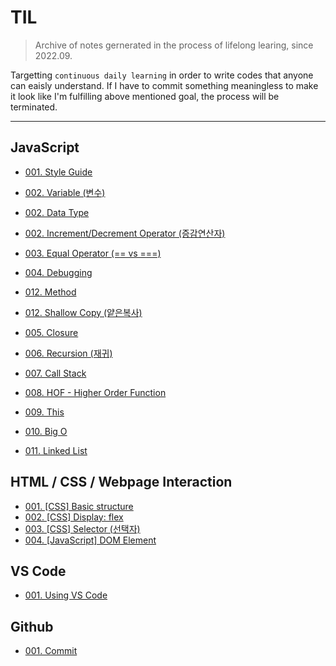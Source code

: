 # TIL

> Archive of notes gernerated in the process of lifelong learing, since 2022.09.

Targetting `continuous daily learning` in order to write codes that anyone can eaisly understand.
If I have to commit something meaningless to make it look like I'm fulfilling above mentioned goal, the process will be terminated.

---

## JavaScript

* [001. Style Guide](https://github.com/j25nkh/TIL/blob/master/JavaScript/Style_guide.md)

* [002. Variable (변수)](https://github.com/j25nkh/TIL/blob/master/JavaScript/Variable.md)
* [002. Data Type](https://github.com/j25nkh/TIL/blob/master/JavaScript/Data_type.md)
* [002. Increment/Decrement Operator (증감연산자)](https://github.com/j25nkh/TIL/blob/master/JavaScript/IncDecOperator.md)

* [003. Equal Operator (== vs ===)](https://github.com/j25nkh/TIL/blob/master/JavaScript/Equal_operator.md)
* [004. Debugging](https://github.com/j25nkh/TIL/blob/master/JavaScript/Debugging.md)

* [012. Method](https://github.com/j25nkh/TIL/blob/master/JavaScript/Method.md)
* [012. Shallow Copy (얕은복사)](https://github.com/j25nkh/TIL/blob/master/JavaScript/Shallow_copy.md)

* [005. Closure](https://github.com/j25nkh/TIL/blob/master/JavaScript/Closure.md)
* [006. Recursion (재귀)](https://github.com/j25nkh/TIL/blob/master/JavaScript/Recursion.md)
* [007. Call Stack](https://github.com/j25nkh/TIL/blob/master/JavaScript/Call_stack.md)
* [008. HOF - Higher Order Function](https://github.com/j25nkh/TIL/blob/master/JavaScript/HOF.md)
* [009. This](https://github.com/j25nkh/TIL/blob/master/JavaScript/This.md)
* [010. Big O](https://github.com/j25nkh/TIL/blob/master/JavaScript/Big_O.md)
* [011. Linked List](https://github.com/j25nkh/TIL/blob/master/JavaScript/Linked_list.md)


## HTML / CSS / Webpage Interaction
* [001. [CSS] Basic structure](https://github.com/j25nkh/TIL/blob/master/CSS/Basic_structure.md)
* [002. [CSS] Display: flex](https://github.com/j25nkh/TIL/blob/master/CSS/Display_flex.md)
* [003. [CSS] Selector (선택자)](https://github.com/j25nkh/TIL/blob/master/CSS/Selector.md)
* [004. [JavaScript] DOM Element](https://github.com/j25nkh/TIL/blob/master/Webpage_interaction/DOM_element.md)

## VS Code
* [001. Using VS Code](https://github.com/j25nkh/TIL/blob/master/VS_Code/using_VSCode.md)

## Github
* [001. Commit](https://github.com/j25nkh/TIL/blob/master/Github/commit.md)

